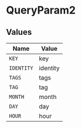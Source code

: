 # QueryParam2


## Values

| Name       | Value      |
| ---------- | ---------- |
| `KEY`      | key        |
| `IDENTITY` | identity   |
| `TAGS`     | tags       |
| `TAG`      | tag        |
| `MONTH`    | month      |
| `DAY`      | day        |
| `HOUR`     | hour       |